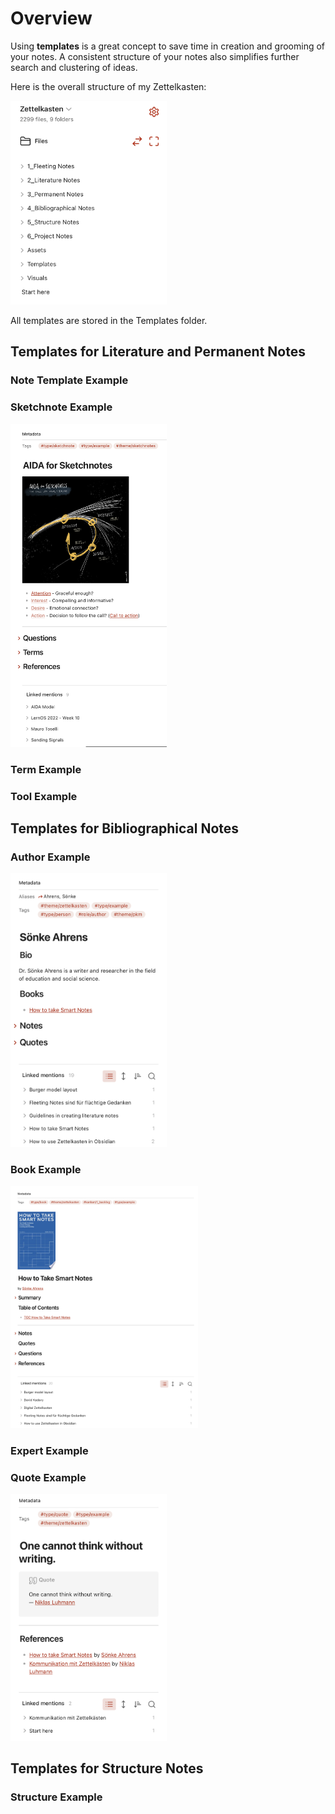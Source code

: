 # Overview

Using **templates** is a great concept to save time in creation and grooming of your notes. A consistent structure of your notes also simplifies further search and clustering of ideas.

Here is the overall structure of my Zettelkasten:

<img src="/Visuals/folders.jpg" width="250" />

All templates are stored in the Templates folder.

## Templates for Literature and Permanent Notes
### Note Template Example
### Sketchnote Example
<img src="/Visuals/sketchnote_template.jpg" width="250" />

### Term Example
### Tool Example

## Templates for Bibliographical Notes
### Author Example
<img src="/Visuals/author_template_example.jpg" width="250" />

### Book Example
<img src="/Visuals/book_template_example.jpg" width="300" />

### Expert Example
### Quote Example
<img src="/Visuals/quote_template_example.jpg" width="250" />

## Templates for Structure Notes
### Structure Example
